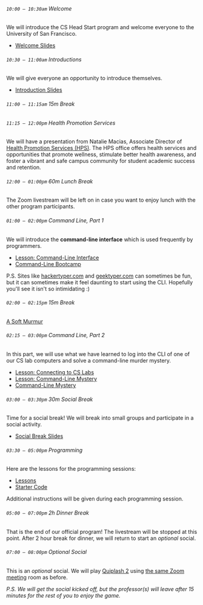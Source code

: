 ###### `10:00 – 10:30am` Welcome

We will introduce the CS Head Start program and welcome everyone to the University of San Francisco.

  - [Welcome Slides](https://docs.google.com/presentation/d/e/2PACX-1vTXG3jUuVoeDzQgurwZRVt9it986uQLboiW9JwoKRzGBH-njLOiNPWVNr0xIKtGenB1w5OsL-dfmtjh/pub?start=false&loop=false&delayms=3000)

###### `10:30 – 11:00am` Introductions

We will give everyone an opportunity to introduce themselves.

  - [Introduction Slides](https://docs.google.com/presentation/d/e/2PACX-1vRroIgXmAUKNjpUkGljc4PhGVoisQVDCfk_XtljkJ4AxBlKHH7zEW-ZiXWNnzWTtvthnyzOZk-5IlfD/pub?start=false&loop=false&delayms=3000)

###### `11:00 – 11:15am` *15m Break*

###### `11:15 – 12:00pm` Health Promotion Services

We will have a presentation from Natalie Macias, Associate Director of [Health Promotion Services (HPS)](https://myusf.usfca.edu/hps). The HPS office offers health services and opportunities that promote wellness, stimulate better health awareness, and foster a vibrant and safe campus community for student academic success and retention.  

###### `12:00 – 01:00pm` *60m Lunch Break* <a href="https://docs.google.com/presentation/d/e/2PACX-1vSD5PleedFuY_gqV7gsHSkLwhNm8LPzND-MmR74wgh08Algi5FziP_KbeNHeIH9O50VtGLMX5qdPkrX/pub?start=false&loop=false&delayms=3000"><i class="far fa-external-link-alt"></i></a>

The Zoom livestream will be left on in case you want to enjoy lunch with the other program participants.

###### `01:00 – 02:00pm` Command Line, Part 1

We will introduce the **command-line interface** which is used frequently by programmers.

  - [Lesson: Command-Line Interface](https://docs.google.com/document/d/1z7gL_UBioAUNAlUtBkRFjPo1TGEZMk3P8vGZcuXTx1U/edit?usp=sharing)
  - [Command-Line Bootcamp](https://cli-boot.camp/)

P.S. Sites like [hackertyper.com](http://www.hackertyper.com/) and [geektyper.com](https://geektyper.com/fsociety/) can sometimes be fun, but it can sometimes make it feel daunting to start using the CLI. Hopefully you'll see it isn't so intimidating :)

###### `02:00 – 02:15pm` *15m Break*

[A Soft Murmur <i class="far fa-play-circle"></i>](https://asoftmurmur.com/)

###### `02:15 – 03:00pm` Command Line, Part 2

In this part, we will use what we have learned to log into the CLI of one of our CS lab computers and solve a command-line murder mystery.

- [Lesson: Connecting to CS Labs](https://docs.google.com/document/d/1_vJTgjsBtw4iIWOTu4yBRv04yvwuknPwh_p09jjXTww/edit?usp=sharing)
- [Lesson: Command-Line Mystery](https://docs.google.com/document/d/1DN2alt6DEmkbSR-pMjWvVJC9TsACv4hO9-w5SBw4Ias/edit?usp=sharing)
- [Command-Line Mystery](https://github.com/veltman/clmystery)

###### `03:00 – 03:30pm` *30m Social Break*

Time for a social break! We will break into small groups and participate in a social activity.

  - [Social Break Slides](https://docs.google.com/presentation/d/e/2PACX-1vRJX_COUZRoRXf641Yg6LeCrN6OKlzIlsZxkbEhSvE19PGP2HugZ4BCjKRChgRNnkkOPPJ7dayTShyD/pub?start=false&loop=false&delayms=3000)

###### `03:30 – 05:00pm` Programming

Here are the lessons for the programming sessions:

  - [Lessons](https://drive.google.com/drive/folders/17U0L4-ybh4zJsLagoGqr-hbflH70G2ZA?usp=sharing)
  - [Starter Code](https://drive.google.com/drive/folders/1c4DO2VI_PtgryOSzCk8Ikw9ima2JXQrR?usp=sharing)

Additional instructions will be given during each programming session.

###### `05:00 – 07:00pm` *2h Dinner Break*

That is the end of our official program! The livestream will be stopped at this point. After 2 hour break for dinner, we will return to start an *optional* social.

###### `07:00 – 08:00pm` *Optional Social*

This is an *optional* social. We will play [Quiplash 2](https://www.jackboxgames.com/quiplash-two/) using [the same Zoom meeting](https://usfca.zoom.us/j/93175178704) room as before.

*P.S. We will get the social kicked off, but the professor(s) will leave after 15 minutes for the rest of you to enjoy the game.*
